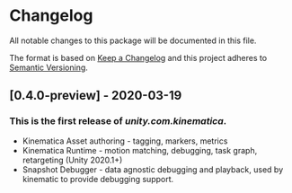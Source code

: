 # Changelog
All notable changes to this package will be documented in this file.

The format is based on [Keep a Changelog](http://keepachangelog.com/en/1.0.0/ )
and this project adheres to [Semantic Versioning](http://semver.org/spec/v2.0.0.html ).

## [0.4.0-preview] - 2020-03-19
### This is the first release of *unity.com.kinematica*.
 - Kinematica Asset authoring - tagging, markers, metrics
 - Kinematica Runtime - motion matching, debugging, task graph, retargeting (Unity 2020.1+)
 - Snapshot Debugger - data agnostic debugging and playback, used by kinematic to provide debugging support.
